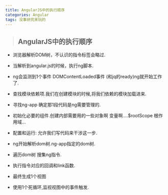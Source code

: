 ```yaml
---
title: AngularJS中的执行顺序
categories: Angular
tags: 没事研究来玩的
---
```


>## AngularJS中的执行顺序

+ 浏览器解析DOM树，不认识的指令标签会略过.

+ 当解析到angular.js的时候，执行ng脚本.

+ ng会监测到1个事件 DOMContentLoaded事件 (和jq的ready)ng就开始工作了.

+ 查找模块依赖项.我们在创建模块的时候,将我们依赖的模块加载进来.

+ 寻找ng-app 确定那1段代码是ng需要管理的.

+ 初始化必要的组件.创建内部需要用的一些对象啊 变量啊....$rootScope 根作用域...

+ 配置和运行: 允许我们写代码来干涉这一步.

+ ng开始解析dom树.ng-app指定的dom树.

+ 遍历dom树 搜集ng指令.

+ 执行指令对应的回调和link函数.

+ 最终生成1个视图

+ 使用1个死循环,监视视图中的事件触发.